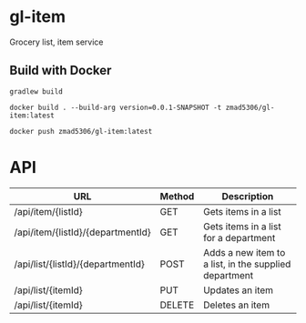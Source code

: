 # gl-item
Grocery list, item service

## Build with Docker

`gradlew build`

`docker build . --build-arg version=0.0.1-SNAPSHOT -t zmad5306/gl-item:latest`

`docker push zmad5306/gl-item:latest`

# API

| URL                                    | Method | Description                                           |
| -------------------------------------- | ------ | ----------------------------------------------------- |
| /api/item/{listId}                     |GET     | Gets items in a list                                  |
| /api/item/{listId}/{departmentId}      |GET     | Gets items in a list for a department                 |
| /api/list/{listId}/{departmentId}      |POST    | Adds a new item to a list, in the supplied department |
| /api/list/{itemId}                     |PUT     | Updates an item                                       |
| /api/list/{itemId}                     |DELETE  | Deletes an item                                       |